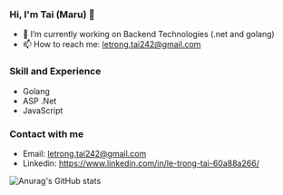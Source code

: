 ### Hi, I'm Tai (Maru) 👋
- 🔭 I’m currently working on Backend Technologies (.net and golang)
- 📫 How to reach me: letrong.tai242@gmail.com

### Skill and Experience
- Golang
- ASP .Net
- JavaScript

### Contact with me
- Email: letrong.tai242@gmail.com
- Linkedin: https://www.linkedin.com/in/le-trong-tai-60a88a266/

![Anurag's GitHub stats](https://github-readme-stats.vercel.app/api?username=letrongtai902&count_private=true)
